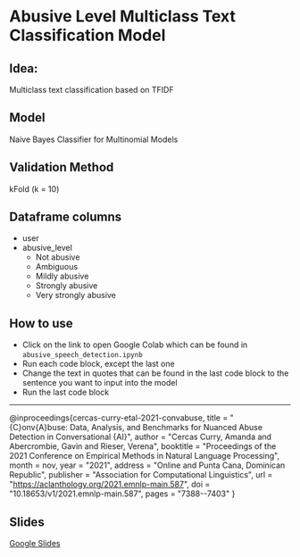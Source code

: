 # Abusive Level Multiclass Text Classification Model

## Idea:
Multiclass text classification based on TFIDF 

## Model
Naive Bayes Classifier for Multinomial Models

## Validation Method
kFold (k = 10)

## Dataframe columns

- user
- abusive_level
  - Not abusive
  - Ambiguous
  - Mildly abusive
  - Strongly abusive
  - Very strongly abusive

## How to use
- Click on the link to open Google Colab which can be found in `abusive_speech_detection.ipynb`
- Run each code block, except the last one
- Change the text in quotes that can be found in the last code block to the sentence you want to input into the model
- Run the last code block

---
@inproceedings{cercas-curry-etal-2021-convabuse,
title = "{C}onv{A}buse: Data, Analysis, and Benchmarks for Nuanced Abuse Detection in Conversational {AI}",
author = "Cercas Curry, Amanda and
Abercrombie, Gavin and
Rieser, Verena",
booktitle = "Proceedings of the 2021 Conference on Empirical Methods in Natural Language Processing",
month = nov,
year = "2021",
address = "Online and Punta Cana, Dominican Republic",
publisher = "Association for Computational Linguistics",
url = "https://aclanthology.org/2021.emnlp-main.587",
doi = "10.18653/v1/2021.emnlp-main.587",
pages = "7388--7403"
}

## Slides
[Google Slides](https://docs.google.com/presentation/d/1a0ZMqQk33PdaptESNBiKfLoxsBD4U5R3Y-0g5udHxnk/edit?usp=sharing)
